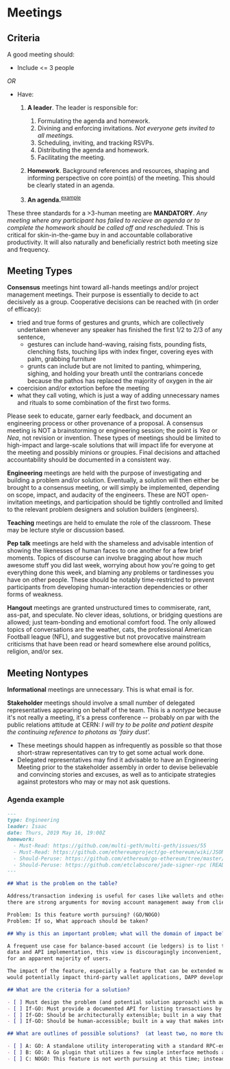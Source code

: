 # Meetings

## Criteria

A good meeting should:

- Include <= 3 people

_OR_

- Have:
  1. __A leader__. The leader is responsible for:
	    1. Formulating the agenda and homework.
	    2. Divining and enforcing invitations. _Not everyone gets invited to all meetings._
	    3. Scheduling, inviting, and tracking RSVPs.
	    4. Distributing the agenda and homework.
	    5. Facilitating the meeting.

  2. __Homework__. Background references and resources, shaping and informing perspective on core point(s) of the meeting. This should be clearly stated in an agenda.

  3. __An agenda.__<sup>[example](#agenda-example)</sup>

These three standards for a >3-human meeting are __MANDATORY__. _Any meeting where any participant has failed to recieve an agenda or to complete the homework should be called off and rescheduled._ This is critical for skin-in-the-game buy in and accountable collaborative productivity. It will also naturally and beneficially restrict both meeting size and frequency.


## Meeting Types

__Consensus__ meetings hint toward all-hands meetings and/or project management meetings. Their purpose is essentially to decide to act decisively as a group. Cooperative decisions can be reached with (in order of efficacy):

- tried and true forms of gestures  and grunts, which are collectively undertaken whenever any speaker has finished the first 1/2 to 2/3 of any sentence,
  + gestures can include hand-waving, raising fists, pounding fists, clenching fists, touching lips with index finger, covering eyes with palm, grabbing furniture
  + grunts can include but are not limited to panting, whimpering, sighing, and holding your breath until the contrarians concede because the pathos has replaced the majority of oxygen in the air
- coercision and/or extortion before the meeting
- what they call voting, which is just a way of adding unnecessary names and rituals to some combination of the first two forms. 

Please seek to educate, garner early feedback, and document an engineering process or other provenance of a proposal. A consensus meeting is NOT a brainstorming or engineering session; the point is _Yea_ or _Nea_, not revision or invention. These types of meetings should be limited to high-impact and large-scale solutions that will impact life for everyone at the meeting and possibly minions or groupies. Final decisions and attached accountability should be documented in a consistent way.

__Engineering__ meetings are held with the purpose of investigating and building a problem and/or solution. Eventually, a solution will then either be brought to a consensus meeting, or will simply be implemented, depending on scope, impact, and audacity of the engineers. These are NOT open-invitation meetings, and participation should be tightly controlled and limited to the relevant problem designers and solution builders (engineers).

__Teaching__ meetings are held to emulate the role of the classroom. These may be lecture style or discussion based.

__Pep talk__ meetings are held with the shameless and advisable intention of showing the likenesses of human faces to one another for a few brief moments. Topics of discourse can involve bragging about how much awesome stuff you did last week, worrying about how you're going to get everything done this week, and blaming any problems or tardinesses you have on other people. These should be notably time-restricted to prevent participants from developing human-interaction dependencies or other forms of weakness.

__Hangout__ meetings are granted unstructured times to commiserate, rant, ass-pat, and speculate. No clever ideas, solutions, or bridging questions are allowed; just team-bonding and emotional comfort food. The only allowed topics of conversations are the weather, cats, the professional American Football league (NFL), and suggestive but not provocative mainstream criticisms that have been read or heard somewhere else around politics, religion, and/or sex.

## Meeting Nontypes

__Informational__ meetings are unnecessary. This is what email is for.

__Stakeholder__ meetings should involve a small number of delegated representatives appearing on behalf of the team. This is a _nontype_ because it's not really a meeting, it's a press conference -- probably on par with the public relations attitude at CERN: _I will try to be polite and patient despite the continuing reference to photons as 'fairy dust'._ 
  + These meetings should happen as infrequently as possible so that those short-straw representatives can try to get some actual work done. 
  + Delegated representatives may find it advisable to have an Engineering Meeting prior to the stakeholder assembly in order to devise believable and convincing stories and excuses, as well as to anticipate strategies against protestors who may or may not ask questions.

### Agenda example

```markdown
---
type: Engineering
leader: Isaac
date: Thurs, 2019 May 16, 19:00Z
homework: 
  - Must-Read: https://github.com/multi-geth/multi-geth/issues/55
  - Must-Read: https://github.com/ethereumproject/go-ethereum/wiki/JSON-RPC#geth_getaddresstransactions
  - Should-Peruse: https://github.com/ethereum/go-ethereum/tree/master/cmd/clef (README)
  - Should-Peruse: https://github.com/etclabscore/jade-signer-rpc (README)
---

## What is the problem on the table?

Address/transaction indexing is useful for cases like wallets and other account-management roles, but
there are strong arguments for moving account management away from client purview.

Problem: Is this feature worth pursuing? (GO/NOGO)
Problem: If so, What approach should be taken?

## Why is this an important problem; what will the domain of impact be?

A frequent use case for balance-based account (ie ledgers) is to list transactions. With current client
data and API implementation, this view is discouragingly inconvenient, requiring impassably signficant expertise and invention to achieve
for an apparent majority of users.

The impact of the feature, especially a feature that can be extended more generally to other "advanced" account-management features,
would potentially impact third-party wallet applications, DAPP development, and institutional users.

## What are the criteria for a solution?

- [ ] Must design the problem (and potential solution approach) with awareness of existing account management tools.
- [ ] If-GO: Must provide a documented API for listing transactions by account.
- [ ] If-GO: Should be architecturally extensible; built in a way that makes extending logic thru other account/tx-relating calls approach trivial.
- [ ] If-GO: Should be human-accessible; built in a way that makes interaction with developers and end-users approach fun!

## What are outlines of possible solutions?  (at least two, no more than 5)

- [ ] A: GO: A standalone utility interoperating with a standard RPC-enabled ET_ client, either via library or 'wire' JSON RPC interfaces.
- [ ] B: GO: A Go plugin that utilizes a few simple interface methods and/or subscriptions to act as an 'add-on' to a go-ethereum or multi-geth client.
- [ ] C: NOGO: This feature is not worth pursuing at this time; instead we should look at...
```

